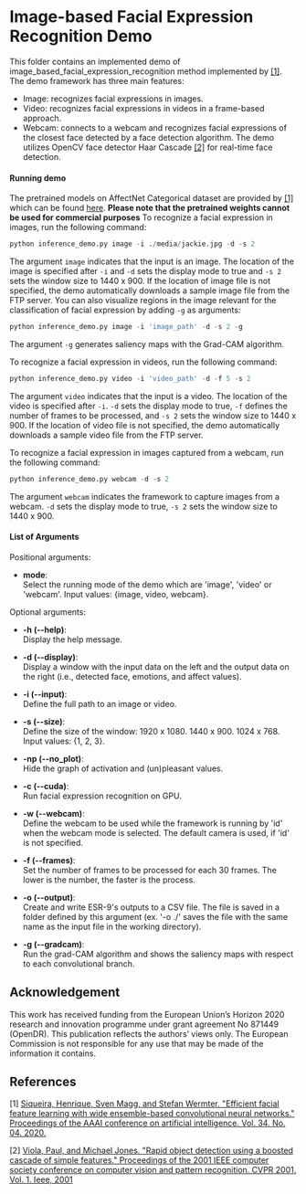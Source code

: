 # Image-based Facial Expression Recognition Demo

This folder contains an implemented demo of image_based_facial_expression_recognition method implemented by [[1]](#1).
The demo framework has three main features:
- Image: recognizes facial expressions in images.
- Video: recognizes facial expressions in videos in a frame-based approach.
- Webcam: connects to a webcam and recognizes facial expressions of the closest face detected by a face detection algorithm.
The demo utilizes OpenCV face detector Haar Cascade [[2]](https://ieeexplore.ieee.org/abstract/document/990517) for real-time face detection.

#### Running demo
The pretrained models on AffectNet Categorical dataset are provided by [[1]](#1) which can be found [here](https://github.com/siqueira-hc/Efficient-Facial-Feature-Learning-with-Wide-Ensemble-based-Convolutional-Neural-Networks/tree/master/model/ml/trained_models/esr_9).
**Please note that the pretrained weights cannot be used for commercial purposes**
To recognize a facial expression in images, run the following command:
```python
python inference_demo.py image -i ./media/jackie.jpg -d -s 2
```  

The argument `image` indicates that the input is an image. The location of the image is specified after `-i` and `-d` sets the display mode to true and `-s 2` sets the window size to 1440 x 900.
If the location of image file is not specified, the demo automatically downloads a sample image file from the FTP server.
You can also visualize regions in the image relevant for the classification of facial expression by adding `-g` as arguments:
```python
python inference_demo.py image -i 'image_path' -d -s 2 -g
```  
The argument `-g` generates saliency maps with the Grad-CAM algorithm.

To recognize a facial expression in videos, run the following command:
```python
python inference_demo.py video -i 'video_path' -d -f 5 -s 2
```
The argument `video` indicates that the input is a video. The location of the video is specified after `-i`. `-d` sets the display mode to true, `-f` defines the number of frames to be processed, and `-s 2` sets the window size to 1440 x 900.
If the location of video file is not specified, the demo automatically downloads a sample video file from the FTP server. 

To recognize a facial expression in images captured from a webcam, run the following command:
```python
python inference_demo.py webcam -d -s 2 
```
The argument `webcam` indicates the framework to capture images from a webcam. `-d` sets the display mode to true, `-s 2` sets the window size to 1440 x 900.

#### List of Arguments
Positional arguments:

- **mode**:\
Select the running mode of the demo which are 'image', 'video' or 'webcam'.
Input values: {image, video, webcam}.

Optional arguments:

- **-h (--help)**:\
Display the help message.

- **-d (--display)**:\
Display a window with the input data on the left and the output data on the right (i.e., detected face, emotions, and affect values).

- **-i (--input)**:\
Define the full path to an image or video.

- **-s (--size)**:\
Define the size of the window:
1920 x 1080.
1440 x 900.
1024 x 768.
Input values: {1, 2, 3}.

- **-np (--no_plot)**:\
Hide the graph of activation and (un)pleasant values.

- **-c (--cuda)**:\
Run facial expression recognition on GPU.

- **-w (--webcam)**:\
Define the webcam to be used while the framework is running by 'id' when the webcam mode is selected. The default camera is used, if 'id' is not specified.

- **-f (--frames)**:\
Set the number of frames to be processed for each 30 frames. The lower is the number, the faster is the process.

- **-o (--output)**:\
Create and write ESR-9's outputs to a CSV file.
The file is saved in a folder defined by this argument (ex. '-o ./' saves the file with the same name as the input file in the working directory).

- **-g (--gradcam)**:\
Run the grad-CAM algorithm and shows the saliency maps with respect to each convolutional branch.


## Acknowledgement
This work has received funding from the European Union’s Horizon 2020 research and innovation programme under grant agreement No 871449 (OpenDR). This publication reflects the authors’ views only. The European Commission is not responsible for any use that may be made of the information it contains.


## References
<a id="1">[1]</a>
[Siqueira, Henrique, Sven Magg, and Stefan Wermter. "Efficient facial feature learning with wide ensemble-based convolutional neural networks." Proceedings of the AAAI conference on artificial intelligence. Vol. 34. No. 04. 2020.](
https://ojs.aaai.org/index.php/AAAI/article/view/6037)

<a id="2">[2]</a>
[Viola, Paul, and Michael Jones. "Rapid object detection using a boosted cascade of simple features." Proceedings of the 2001 IEEE computer society conference on computer vision and pattern recognition. CVPR 2001. Vol. 1. Ieee, 2001](
https://ieeexplore.ieee.org/abstract/document/990517)
